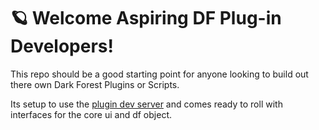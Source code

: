 # 🪐 Welcome Aspiring DF Plug-in Developers!

This repo should be a good starting point for anyone looking to build out there own Dark Forest Plugins or Scripts.

Its setup to use the [plugin dev server](https://github.com/projectsophon/df-plugin-dev-server) and comes ready to roll with interfaces for the core ui and df object. 


